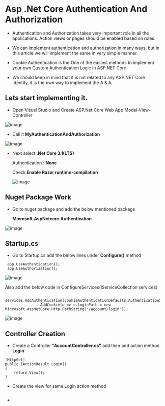 # Asp .Net Core Authentication And Authorization

* Authentication and Authorization takes very important role in all the applications. Action views or pages should be enabled based on roles.

* We can implement authentication and authorization in many ways, but in this article we will implement the same in very simple manner.

* Cookie Authentication  is the One of the easiest methods to implement your own Custom Authentication Logic in ASP.NET Core.

* We should keep in mind that it is not related to any ASP.NET Core Identity, it is the own way to implement the A & A.

## Lets start implementing it.

* Open Visual Studio and Create ASP.Net Core Web App Model-View-Controller

![image](https://user-images.githubusercontent.com/81896060/121781468-8d523100-cbc2-11eb-8bb2-8a5eb2934b8f.png)

* Call it **MyAuthenticationAndAuthorization**

![image](https://user-images.githubusercontent.com/81896060/121781504-b70b5800-cbc2-11eb-9cf1-39d88a1ff718.png)

* Next select **.Net Core 3.1(LTS)**

	Authentication : **None**
  
	Check **Enable Razor runtime-compilation**
  
  ![image](https://user-images.githubusercontent.com/81896060/121781544-efab3180-cbc2-11eb-86b6-69292952afa3.png)

## Nuget Package Work

* Go to nuget package and add the below mentioned package

    **Microsoft.AspNetcore.Authentication**

![image](https://user-images.githubusercontent.com/81896060/121781581-0d789680-cbc3-11eb-9c96-77b2bad739e5.png)

## Startup.cs

* Go to Startup.cs add the below lines under **Configure()** method
 	     
```
 app.UseAuthentication();
 app.UseAuthorization();
```

![image](https://user-images.githubusercontent.com/81896060/121781694-a9a29d80-cbc3-11eb-8c35-0e1b53609ce1.png)

Also add the below code in ConfigureServices(IServiceCollection services)

```
 services.AddAuthentication(CookieAuthenticationDefaults.AuthenticationScheme).
                AddCookie(o => o.LoginPath = new Microsoft.AspNetCore.Http.PathString("/account/login"));
```

![image](https://user-images.githubusercontent.com/81896060/121782050-5cbfc680-cbc5-11eb-85f5-741855ed0b4b.png)

## Controller Creation

* Create a Controller **"AccountController.cs"** add then add action method **Login**

```
[HttpGet]
public IActionResult Login()
{
    return View();
}
```
* Create the view for same Login action method

```

```

* 
